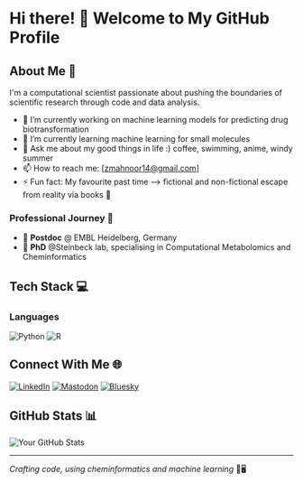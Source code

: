 # Hi there! 👋 Welcome to My GitHub Profile

## About Me 🧬

I'm a computational scientist passionate about pushing the boundaries of scientific research through code and data analysis.

- 🔭 I’m currently working on machine learning models for predicting drug biotransformation
- 🌱 I’m currently learning machine learning for small molecules
- 💬 Ask me about my good things in life :) coffee, swimming, anime, windy summer 
- 📫 How to reach me: [zmahnoor14@gmail.com]
- ⚡ Fun fact: My favourite past time --> fictional and non-fictional escape from reality via books 📖

### Professional Journey 🔬
* 🔬 **Postdoc** @ EMBL Heidelberg, Germany
* 🤖 **PhD** @Steinbeck lab, specialising in Computational Metabolomics and Cheminformatics

## Tech Stack 💻

### Languages
![Python](https://img.shields.io/badge/-Python-3776AB?style=flat-square&logo=python&logoColor=white)
![R](https://img.shields.io/badge/-R-276DC3?style=flat-square&logo=r&logoColor=white)

## Connect With Me 🌐

[![LinkedIn](https://img.shields.io/badge/-LinkedIn-0A66C2?style=flat-square&logo=linkedin&logoColor=white)](https://www.linkedin.com/in/zedmahnoor/)
[![Mastodon](https://img.shields.io/badge/-Mastodon-6364FF?style=flat-square&logo=mastodon&logoColor=white)](https://mastodon.social/@zmahnoor)
[![Bluesky](https://img.shields.io/badge/-Bluesky-1D9BF0?style=flat-square&logo=bluesky&logoColor=white)](https://bsky.app/profile/zmahnoor.bsky.social)

## GitHub Stats 📊

![Your GitHub Stats](https://github-readme-stats.vercel.app/api?username=zmahnoor14&show_icons=true&theme=radical)

---

*Crafting code, using cheminformatics and machine learning* 🧪🖥️
